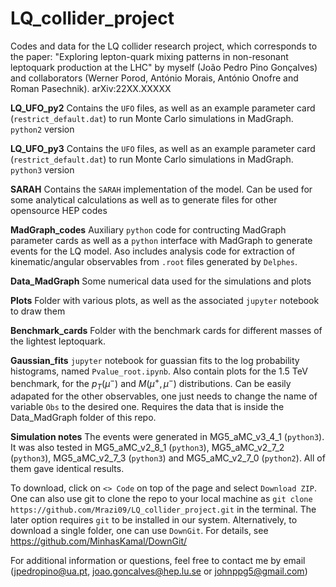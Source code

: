 # LQ_collider_project
Codes and data for the LQ collider research project, which corresponds to the paper: "Exploring lepton-quark mixing patterns in non-resonant leptoquark production at the LHC" by myself (João Pedro Pino Gonçalves) and collaborators (Werner Porod, António Morais, António Onofre and Roman Pasechnik). arXiv:22XX.XXXXX 

**LQ_UFO_py2** Contains the ```UFO``` files, as well as an example parameter card (```restrict_default.dat```) to run Monte Carlo simulations in MadGraph. ```python2``` version

**LQ_UFO_py3** Contains the ```UFO``` files, as well as an example parameter card (```restrict_default.dat```) to run Monte Carlo simulations in MadGraph. ```python3``` version

**SARAH** Contains the ```SARAH``` implementation of the model. Can be used for some analytical calculations as well as to generate files for other opensource HEP codes

**MadGraph_codes** Auxiliary ```python``` code for contructing MadGraph parameter cards as well as a ```python``` interface with MadGraph to generate events for the LQ model. Aso includes analysis code for extraction of kinematic/angular observables from ```.root``` files generated by ```Delphes```. 

**Data_MadGraph** Some numerical data used for the simulations and plots

**Plots** Folder with various plots, as well as the associated ```jupyter``` notebook to draw them

**Benchmark_cards** Folder with the benchmark cards for different masses of the lightest leptoquark.

**Gaussian_fits** ```jupyter``` notebook for guassian fits to the log probability histograms, named ```Pvalue_root.ipynb```. Also contain plots for the 1.5 TeV benchmark, for the $p_T(\mu^-)$ and $M(\mu^+,\mu^-)$ distributions. Can be easily adapated for the other observables, one just needs to change the name of variable ```Obs``` to the desired one. Requires the data that is inside the Data_MadGraph folder of this repo.

**Simulation notes** The events were generated in MG5_aMC_v3_4_1 (```python3```). It was also tested in MG5_aMC_v2_8_1 (```python3```), MG5_aMC_v2_7_2 (```python3```), MG5_aMC_v2_7_3 (```python3```) and MG5_aMC_v2_7_0 (```python2```). All of them gave identical results.


To download, click on ```<> Code``` on top of the page and select ```Download ZIP```. One can also use git to clone the repo to your local machine as ```git clone https://github.com/Mrazi09/LQ_collider_project.git``` in the terminal. The later option requires ```git``` to be installed in our system. Alternatively, to download a single folder, one can use ```DownGit```. For details, see https://github.com/MinhasKamal/DownGit/






For additional information or questions, feel free to contact me by email (jpedropino@ua.pt, joao.goncalves@hep.lu.se or johnppg5@gmail.com)
